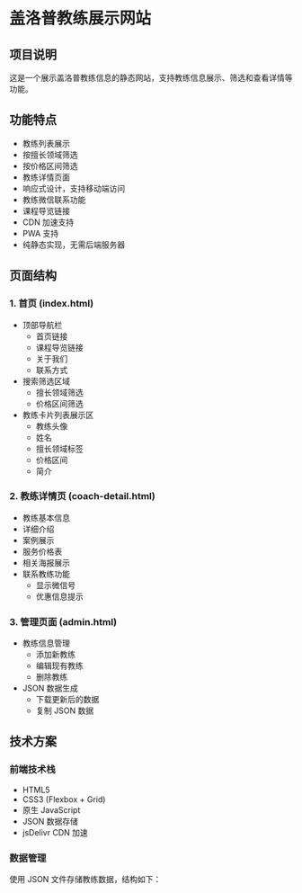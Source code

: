 # 盖洛普教练展示网站

## 项目说明
这是一个展示盖洛普教练信息的静态网站，支持教练信息展示、筛选和查看详情等功能。

## 功能特点
- 教练列表展示
- 按擅长领域筛选
- 按价格区间筛选
- 教练详情页面
- 响应式设计，支持移动端访问
- 教练微信联系功能
- 课程导览链接
- CDN 加速支持
- PWA 支持
- 纯静态实现，无需后端服务器

## 页面结构
### 1. 首页 (index.html)
- 顶部导航栏
  - 首页链接
  - 课程导览链接
  - 关于我们
  - 联系方式
- 搜索筛选区域
  - 擅长领域筛选
  - 价格区间筛选
- 教练卡片列表展示区
  - 教练头像
  - 姓名
  - 擅长领域标签
  - 价格区间
  - 简介

### 2. 教练详情页 (coach-detail.html)
- 教练基本信息
- 详细介绍
- 案例展示
- 服务价格表
- 相关海报展示
- 联系教练功能
  - 显示微信号
  - 优惠信息提示

### 3. 管理页面 (admin.html)
- 教练信息管理
  - 添加新教练
  - 编辑现有教练
  - 删除教练
- JSON 数据生成
  - 下载更新后的数据
  - 复制 JSON 数据

## 技术方案
### 前端技术栈
- HTML5
- CSS3 (Flexbox + Grid)
- 原生 JavaScript
- JSON 数据存储
- jsDelivr CDN 加速

### 数据管理
使用 JSON 文件存储教练数据，结构如下： 